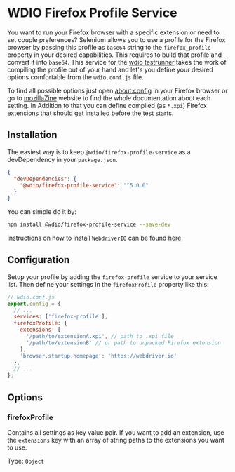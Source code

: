 WDIO Firefox Profile Service
============================

You want to run your Firefox browser with a specific extension or need to set couple preferences? Selenium allows you to use a profile for the Firefox browser by passing this profile as `base64` string to the `firefox_profile` property in your desired capabilities. This requires to build that profile and convert it into `base64`. This service for the [wdio testrunner](https://webdriver.io/guide/testrunner/gettingstarted.html) takes the work of compiling the profile out of your hand and let's you define your desired options comfortable from the `wdio.conf.js` file.

To find all possible options just open [about:config](about:config) in your Firefox browser or go to [mozillaZine](http://kb.mozillazine.org/About:config_entries) website to find the whole documentation about each setting. In Addition to that you can define compiled (as `*.xpi`) Firefox extensions that should get installed before the test starts.

## Installation

The easiest way is to keep `@wdio/firefox-profile-service` as a devDependency in your `package.json`.

```json
{
  "devDependencies": {
    "@wdio/firefox-profile-service": "^5.0.0"
  }
}
```

You can simple do it by:

```bash
npm install @wdio/firefox-profile-service --save-dev
```

Instructions on how to install `WebdriverIO` can be found [here.](https://webdriver.io/docs/gettingstarted.html)

## Configuration

Setup your profile by adding the `firefox-profile` service to your service list. Then define your settings in the `firefoxProfile` property like this:

```js
// wdio.conf.js
export.config = {
  // ...
  services: ['firefox-profile'],
  firefoxProfile: {
    extensions: [
      '/path/to/extensionA.xpi', // path to .xpi file
      '/path/to/extensionB' // or path to unpacked Firefox extension
    ],
    'browser.startup.homepage': 'https://webdriver.io'
  },
  // ...
};
```

## Options

### firefoxProfile
Contains all settings as key value pair. If you want to add an extension, use the `extensions` key with an array of string paths to the extensions you want to use.

Type: `Object`
